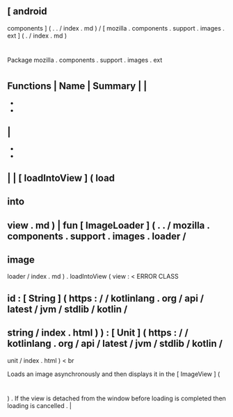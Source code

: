 [
android
-
components
]
(
.
.
/
index
.
md
)
/
[
mozilla
.
components
.
support
.
images
.
ext
]
(
.
/
index
.
md
)
#
#
Package
mozilla
.
components
.
support
.
images
.
ext
#
#
#
Functions
|
Name
|
Summary
|
|
-
-
-
|
-
-
-
|
|
[
loadIntoView
]
(
load
-
into
-
view
.
md
)
|
fun
[
ImageLoader
]
(
.
.
/
mozilla
.
components
.
support
.
images
.
loader
/
-
image
-
loader
/
index
.
md
)
.
loadIntoView
(
view
:
<
ERROR
CLASS
>
id
:
[
String
]
(
https
:
/
/
kotlinlang
.
org
/
api
/
latest
/
jvm
/
stdlib
/
kotlin
/
-
string
/
index
.
html
)
)
:
[
Unit
]
(
https
:
/
/
kotlinlang
.
org
/
api
/
latest
/
jvm
/
stdlib
/
kotlin
/
-
unit
/
index
.
html
)
<
br
>
Loads
an
image
asynchronously
and
then
displays
it
in
the
[
ImageView
]
(
#
)
.
If
the
view
is
detached
from
the
window
before
loading
is
completed
then
loading
is
cancelled
.
|
